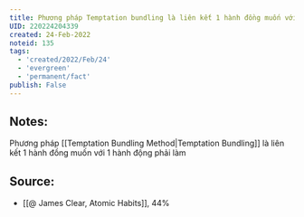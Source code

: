 ```yaml
---
title: Phương pháp Temptation bundling là liên kết 1 hành đồng muốn với 1 hành động phải làm
UID: 220224204339
created: 24-Feb-2022
noteid: 135
tags:
  - 'created/2022/Feb/24'
  - 'evergreen'
  - 'permanent/fact'
publish: False
---
```

## Notes:
Phương pháp [[Temptation Bundling Method|Temptation Bundling]] là liên kết 1 hành đồng muốn với 1 hành động phải làm

## Source:
- [[@ James Clear, Atomic Habits]], 44%




